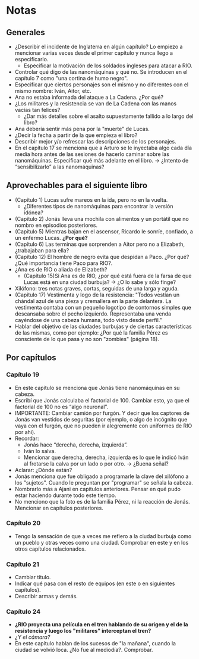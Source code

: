 # Notas

## Generales

- ¿Describir el incidente de Inglaterra en algún capítulo? Lo empiezo a mencionar varias veces desde el primer capítulo y nunca llego a especificarlo.
    - Especificar la motivación de los soldados ingleses para atacar a RIO.
- Controlar qué digo de las nanomáquinas y qué no. Se introducen en el capítulo 7 como "una cortina de humo negro".
- Especificar que ciertos personajes son el mismo y no diferentes con el mismo nombre: Iván, Aitor, etc.
- Ana no estaba informada del ataque a La Cadena. ¿Por qué?
- ¿Los militares y la resistencia se van de La Cadena con las manos vacías tan felices?
    - ¿Dar más detalles sobre el asalto supuestamente fallido a lo largo del libro?
- Ana debería sentir más pena por la "muerte" de Lucas.
- ¿Decir la fecha a partir de la que empieza el libro?
- Describir mejor y/o refrescar las descripciones de los personajes.
- En el capítulo 17 se menciona que a Arturo se le inyectaba algo cada día media hora antes de las sesiones de hacerlo caminar sobre las nanomáquinas. Especificar qué más adelante en el libro. → ¿Intento de “sensibilizarlo” a las nanomáquinas?

## Aprovechables para el siguiente libro

- (Capítulo 1) Lucas sufre mareos en la ida, pero no en la vuelta.
    - ¿Diferentes tipos de nanomáquinas para encontrar la versión idónea?
- (Capítulo 2) Jonás lleva una mochila con alimentos y un portátil que no nombro en episodios posteriores.
- (Capítulo 5) Mientras bajan en el ascensor, Ricardo le sonríe, confiado, a un enfermo Lucas. **¿Por qué?**
- (Capítulo 6) Las terminas que sorprenden a Aitor pero no a Elizabeth, ¿trabajaban para ella?
- (Capítulo 12) El hombre de negro evita que despidan a Paco. ¿Por qué? ¿Qué importancia tiene Paco para RIO?.
- ¿Ana es de RIO o aliada de Elizabeth?
    - (Capítulo 15)Si Ana es de RIO, ¿por qué está fuera de la farsa de que Lucas está en una ciudad burbuja? → ¿O lo sabe y sólo finge?
- Xilófono: tres notas graves, cortas, seguidas de una larga y aguda.
- (Capítulo 17) Vestimenta y logo de la resistencia: "Todos vestían un chándal azul de una pieza y cremallera en la parte delantera. La vestimenta contaba con un pequeño logotipo de contornos simples que descansaba sobre el pecho izquierdo. Representaba una venda cayéndose de una cabeza humana, todo visto desde perfil."
- Hablar del objetivo de las ciudades burbujas y de ciertas características de las mismas, como por ejemplo: ¿Por qué la familia Pérez es consciente de lo que pasa y no son "zombies" (página 18).

## Por capítulos

### Capítulo 19

- En este capítulo se menciona que Jonás tiene nanomáquinas en su cabeza.
- Escribí que Jonás calculaba el factorial de 100. Cambiar esto, ya que el factorial de 100 no es “algo neuronal”.
- IMPORTANTE: Cambiar camión por furgón. Y decir que los captores de Jonás van vestidos de seguritas (por ejemplo, o algo de incógnito que vaya con el furgón, que no pueden ir alegremente con uniformes de RIO por ahí).
- Recordar:
    - Jonás hace “derecha, derecha, izquierda”.
    - Iván lo salva.
    - Mencionar que derecha, derecha, izquierda es lo que le indicó Iván al frotarse la calva por un lado o por otro. → ¿Buena señal?
- Aclarar: ¿Dónde están?
- Jonás menciona que fue obligado a programarle la clave del xilófono a los "sujetos". Cuando le preguntan por "programar" se señala la cabeza.
- Nombrarlo más a Ajani en capítulos anteriores. Pensar en qué pudo estar haciendo durante todo este tiempo.
- No menciono que la foto es de la familia Pérez, ni la reacción de Jonás. Mencionar en capítulos posteriores.

### Capítulo 20

- Tengo la sensación de que a veces me refiero a la ciudad burbuja como un pueblo y otras veces como una ciudad. Comprobar en este y en los otros capítulos relacionados.

### Capítulo 21

- Cambiar título.
- Indicar qué pasa con el resto de equipos (en este o en siguientes capítulos).
- Describir armas y demás.

### Capítulo 24

- **¿RIO proyecta una película en el tren hablando de su origen y el de la resistencia y luego los "militares" interceptan el tren?**
- *¿Y el cámara?*
- En este capítulo hablan de los sucesos de "la mañana", cuando la ciudad se volvió loca. ¿No fue al mediodía?. Comprobar.
